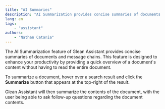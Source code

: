 ```yaml
---
title: "AI Summaries"
description: "AI Summarization provides concise summaries of documents and message chains; allowing users to naturally interact with content and follow-up with questions."
lang: en
tags:
    - "assistant"
authors:
    - "Nathan Catania"
---
```


The AI Summarization feature of Glean Assistant provides concise summaries of documents and message chains. This feature is designed to enhance your productivity by providing a quick overview of a document's content without having to read the entire document.

To summarize a document, hover over a search result and click the **Summarize** button that appears at the top-right of the result.

<picture>

Glean Assistant will then summarize the contents of the document, with the user being able to ask follow-up questions regarding the document contents.

<picture>